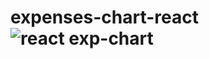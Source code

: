 # expenses-chart-react![react exp-chart](https://user-images.githubusercontent.com/37955758/193552824-0b966124-9978-4bd0-8120-3b78dd6ddb3b.png)
